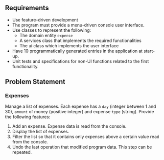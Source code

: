 ## Requirements
- Use feature-driven development
- The program must provide a menu-driven console user interface.
- Use classes to represent the following:
    - The domain entity `expense`
    - A services class that implements the required functionalities
    - The ui class which implements the user interface
- Have 10 programmatically generated entries in the application at start-up.
- Unit tests and specifications for non-UI functions related to the first functionality.

## Problem Statement

### Expenses
Manage a list of expenses. Each expense has a `day` (integer between 1 and 30), `amount` of money (positive integer) and expense `type` (string). Provide the following features:
1. Add an expense. Expense data is read from the console.
2. Display the list of expenses.
3. Filter the list so that it contains only expenses above a certain value read from the console.
4. Undo the last operation that modified program data. This step can be repeated.
